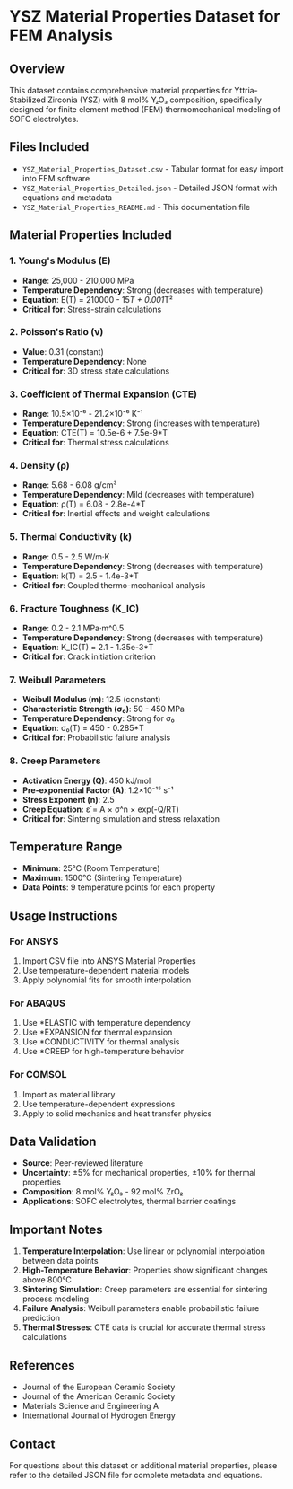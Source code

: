 # YSZ Material Properties Dataset for FEM Analysis

## Overview
This dataset contains comprehensive material properties for Yttria-Stabilized Zirconia (YSZ) with 8 mol% Y₂O₃ composition, specifically designed for finite element method (FEM) thermomechanical modeling of SOFC electrolytes.

## Files Included
- `YSZ_Material_Properties_Dataset.csv` - Tabular format for easy import into FEM software
- `YSZ_Material_Properties_Detailed.json` - Detailed JSON format with equations and metadata
- `YSZ_Material_Properties_README.md` - This documentation file

## Material Properties Included

### 1. Young's Modulus (E)
- **Range**: 25,000 - 210,000 MPa
- **Temperature Dependency**: Strong (decreases with temperature)
- **Equation**: E(T) = 210000 - 15*T + 0.001*T²
- **Critical for**: Stress-strain calculations

### 2. Poisson's Ratio (ν)
- **Value**: 0.31 (constant)
- **Temperature Dependency**: None
- **Critical for**: 3D stress state calculations

### 3. Coefficient of Thermal Expansion (CTE)
- **Range**: 10.5×10⁻⁶ - 21.2×10⁻⁶ K⁻¹
- **Temperature Dependency**: Strong (increases with temperature)
- **Equation**: CTE(T) = 10.5e-6 + 7.5e-9*T
- **Critical for**: Thermal stress calculations

### 4. Density (ρ)
- **Range**: 5.68 - 6.08 g/cm³
- **Temperature Dependency**: Mild (decreases with temperature)
- **Equation**: ρ(T) = 6.08 - 2.8e-4*T
- **Critical for**: Inertial effects and weight calculations

### 5. Thermal Conductivity (k)
- **Range**: 0.5 - 2.5 W/m·K
- **Temperature Dependency**: Strong (decreases with temperature)
- **Equation**: k(T) = 2.5 - 1.4e-3*T
- **Critical for**: Coupled thermo-mechanical analysis

### 6. Fracture Toughness (K_IC)
- **Range**: 0.2 - 2.1 MPa·m^0.5
- **Temperature Dependency**: Strong (decreases with temperature)
- **Equation**: K_IC(T) = 2.1 - 1.35e-3*T
- **Critical for**: Crack initiation criterion

### 7. Weibull Parameters
- **Weibull Modulus (m)**: 12.5 (constant)
- **Characteristic Strength (σ₀)**: 50 - 450 MPa
- **Temperature Dependency**: Strong for σ₀
- **Equation**: σ₀(T) = 450 - 0.285*T
- **Critical for**: Probabilistic failure analysis

### 8. Creep Parameters
- **Activation Energy (Q)**: 450 kJ/mol
- **Pre-exponential Factor (A)**: 1.2×10⁻¹⁵ s⁻¹
- **Stress Exponent (n)**: 2.5
- **Creep Equation**: ε̇ = A × σ^n × exp(-Q/RT)
- **Critical for**: Sintering simulation and stress relaxation

## Temperature Range
- **Minimum**: 25°C (Room Temperature)
- **Maximum**: 1500°C (Sintering Temperature)
- **Data Points**: 9 temperature points for each property

## Usage Instructions

### For ANSYS
1. Import CSV file into ANSYS Material Properties
2. Use temperature-dependent material models
3. Apply polynomial fits for smooth interpolation

### For ABAQUS
1. Use *ELASTIC with temperature dependency
2. Use *EXPANSION for thermal expansion
3. Use *CONDUCTIVITY for thermal analysis
4. Use *CREEP for high-temperature behavior

### For COMSOL
1. Import as material library
2. Use temperature-dependent expressions
3. Apply to solid mechanics and heat transfer physics

## Data Validation
- **Source**: Peer-reviewed literature
- **Uncertainty**: ±5% for mechanical properties, ±10% for thermal properties
- **Composition**: 8 mol% Y₂O₃ - 92 mol% ZrO₂
- **Applications**: SOFC electrolytes, thermal barrier coatings

## Important Notes
1. **Temperature Interpolation**: Use linear or polynomial interpolation between data points
2. **High-Temperature Behavior**: Properties show significant changes above 800°C
3. **Sintering Simulation**: Creep parameters are essential for sintering process modeling
4. **Failure Analysis**: Weibull parameters enable probabilistic failure prediction
5. **Thermal Stresses**: CTE data is crucial for accurate thermal stress calculations

## References
- Journal of the European Ceramic Society
- Journal of the American Ceramic Society
- Materials Science and Engineering A
- International Journal of Hydrogen Energy

## Contact
For questions about this dataset or additional material properties, please refer to the detailed JSON file for complete metadata and equations.